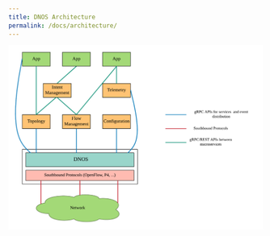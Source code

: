 ```yaml
---
title: DNOS Architecture
permalink: /docs/architecture/
---
```


![DNOS Architecture](/img/dnos_architecture.png)



